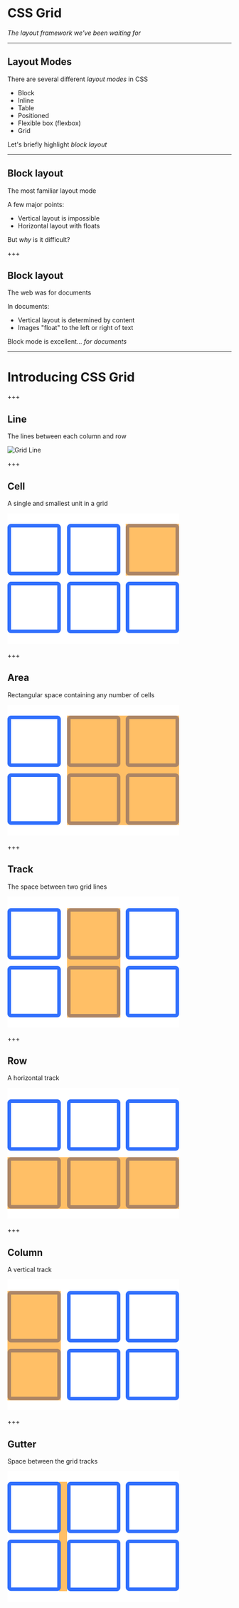 # CSS Grid

_The layout framework we've been waiting for_

---

## Layout Modes

There are several different _layout modes_ in CSS

* Block
* Inline
* Table
* Positioned
* Flexible box (flexbox)
* Grid

Let's briefly highlight _block layout_

---

## Block layout

The most familiar layout mode

A few major points:

* Vertical layout is impossible
* Horizontal layout with floats

But _why_ is it difficult?

+++

## Block layout

The web was for documents

In documents:

* Vertical layout is determined by content
* Images "float" to the left or right of text

Block mode is excellent... _for documents_

---

# Introducing CSS Grid

+++

## Line

The lines between each column and row

![Grid Line](https://raw.githubusercontent.com/gsandf/lunch-and-learn/seth-css-grid/css-grid/grid-line.svg?sanitize=true)

+++

## Cell

A single and smallest unit in a grid

![Grid Cell](https://raw.githubusercontent.com/gsandf/lunch-and-learn/seth-css-grid/css-grid/grid-cell.svg?sanitize=true)

+++

## Area

Rectangular space containing any number of cells

![Grid Area](https://raw.githubusercontent.com/gsandf/lunch-and-learn/seth-css-grid/css-grid/grid-area.svg?sanitize=true)

+++

## Track

The space between two grid lines

![Grid Track](https://raw.githubusercontent.com/gsandf/lunch-and-learn/seth-css-grid/css-grid/grid-track.svg?sanitize=true)

+++

## Row

A horizontal track

![Grid Row](https://raw.githubusercontent.com/gsandf/lunch-and-learn/seth-css-grid/css-grid/grid-row.svg?sanitize=true)

+++

## Column

A vertical track

![Grid Column](https://raw.githubusercontent.com/gsandf/lunch-and-learn/seth-css-grid/css-grid/grid-column.svg?sanitize=true)

+++

## Gutter

Space between the grid tracks

![Grid Gutter](https://raw.githubusercontent.com/gsandf/lunch-and-learn/seth-css-grid/css-grid/grid-gutter.svg?sanitize=true)
